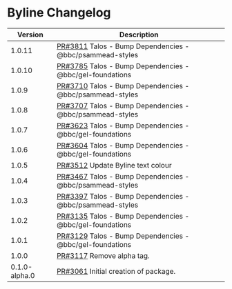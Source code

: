 # Byline Changelog

| Version       | Description |
|---------------|-------------|
| 1.0.11 | [PR#3811](https://github.com/bbc/psammead/pull/3811) Talos - Bump Dependencies - @bbc/psammead-styles |
| 1.0.10 | [PR#3785](https://github.com/bbc/psammead/pull/3785) Talos - Bump Dependencies - @bbc/gel-foundations |
| 1.0.9 | [PR#3710](https://github.com/bbc/psammead/pull/3710) Talos - Bump Dependencies - @bbc/psammead-styles |
| 1.0.8 | [PR#3707](https://github.com/bbc/psammead/pull/3707) Talos - Bump Dependencies - @bbc/psammead-styles |
| 1.0.7 | [PR#3623](https://github.com/bbc/psammead/pull/3623) Talos - Bump Dependencies - @bbc/gel-foundations |
| 1.0.6 | [PR#3604](https://github.com/bbc/psammead/pull/3604) Talos - Bump Dependencies - @bbc/gel-foundations |
| 1.0.5 | [PR#3512](https://github.com/bbc/psammead/pull/3512) Update Byline text colour |
| 1.0.4 | [PR#3467](https://github.com/bbc/psammead/pull/3467) Talos - Bump Dependencies - @bbc/psammead-styles |
| 1.0.3 | [PR#3397](https://github.com/bbc/psammead/pull/3397) Talos - Bump Dependencies - @bbc/psammead-styles |
| 1.0.2 | [PR#3135](https://github.com/bbc/psammead/pull/3135) Talos - Bump Dependencies - @bbc/gel-foundations |
| 1.0.1 | [PR#3129](https://github.com/bbc/psammead/pull/3129) Talos - Bump Dependencies - @bbc/gel-foundations |
| 1.0.0         | [PR#3117](https://github.com/bbc/psammead/pull/3117) Remove alpha tag. |
| 0.1.0-alpha.0 | [PR#3061](https://github.com/bbc/psammead/pull/3061) Initial creation of package. |
